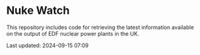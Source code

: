 # Nuke Watch

This repository includes code for retrieving the latest information available on the output of EDF nuclear power plants in the UK.

Last updated: 2024-09-15 07:09